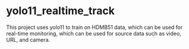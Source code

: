 # yolo11_realtime_track
This project uses yolo11 to train on HDMB51 data, which can be used for real-time monitoring, which can be used for source data such as video, URL, and camera.
